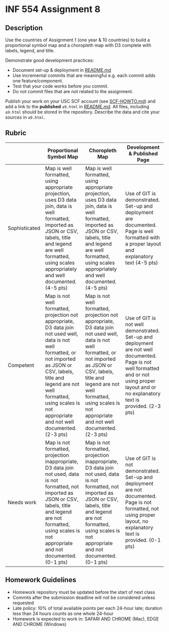 # INF 554 Assignment 8

## Description

Use the countries of Assignment 1 (one year & 10 countries) to build a proportional symbol map and a choropleth map with D3 complete with labels, legend, and title.

Demonstrate good development practices:

- Document set-up & deployment in [README.md](README.md)
- Use incremental commits that are meaningful e.g. each commit adds one feature/component.
- Test that your code works before you commit.
- Do not commit files that are not related to the assignment.

Publish your work on your USC SCF account (see [SCF-HOWTO.md](SCF-HOWTO.md)) and add a link to the **published** `a9.html` in [README.md](README.md). All files, including `a9.html` should be stored in the repository. Describe the data and cite your sources in `a9.html`.

## Rubric

|               | Proportional Symbol Map | Choropleth Map | Development & Published Page |
| ------------- | ----------------------- | -------------- | ---------------------------- |
| Sophisticated | Map is well formatted, using appropriate projection, uses D3 data join, data is well formatted, imported as JSON or CSV, labels, title and legend are well formatted, using scales appropriately and well documented. (4-5 pts) | Map is well formatted, using appropriate projection, uses D3 data join, data is well formatted, imported as JSON or CSV, labels, title and legend are well formatted, using scales appropriately and well documented. (4-5 pts) | Use of GIT is demonstrated. Set-up and deployment are documented. Page is well formatted with a proper layout and explanatory text (4-5 pts) |
| Competent     | Map is not well formatted, projection not appropriate, D3 data join not used well, data is not well formatted, or not imported as JSON or CSV, labels, title and legend are not well formatted, using scales is not appropriate and not well documented. (2-3 pts) | Map is not well formatted, projection not appropriate, D3 data join not used well, data is not well formatted, or not imported as JSON or CSV, labels, title and legend are not well formatted, using scales is not appropriate and not well documented. (2-3 pts) | Use of GIT is not well demonstrated. Set-up and deployment are not well documented. Page is not well formatted and or not using proper layout and or no explanatory text is provided. (2-3 pts) |
| Needs work   | Map is not formatted, projection inappropriate, D3 data join not used, data is not formatted, not imported as JSON or CSV, labels, title and legend are not formatted, using scales is not appropriate and not documented. (0-1 pts) | Map is not formatted, projection inappropriate, D3 data join not used, data is not formatted, not imported as JSON or CSV, labels, title and legend are not formatted, using scales is not appropriate and not documented. (0-1 pts) | Use of GIT is not demonstrated. Set-up and deployment are not documented. Page is not formatted, not using proper layout, no explanatory text is provided. (0-1 pts) |

## Homework Guidelines

- Homework repository must be updated before the start of next class
- Commits after the submission deadline will not be considered unless requested
- Late policy: 10% of total available points per each 24-hour late; duration less than 24 hours counts as one whole 24-hour
- Homework is expected to work in: SAFARI AND CHROME (Mac), EDGE AND CHROME (Windows)